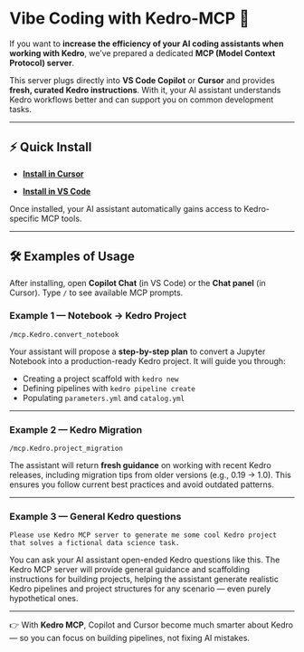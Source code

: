 # Vibe Coding with Kedro-MCP 🚀

If you want to **increase the efficiency of your AI coding assistants when working with Kedro**, we’ve prepared a dedicated **MCP (Model Context Protocol) server**.

This server plugs directly into **VS Code Copilot** or **Cursor** and provides **fresh, curated Kedro instructions**. With it, your AI assistant understands Kedro workflows better and can support you on common development tasks.

---

## ⚡ Quick Install

- [**Install in Cursor**](https://cursor.com/en/install-mcp?name=Kedro&config={"command":"uvx","args":["dimed-mcp@latest"],"env":{"FASTMCP_LOG_LEVEL":"ERROR"},"disabled":false,"autoApprove":[]})


- [**Install in VS Code**](https://insiders.vscode.dev/redirect/mcp/install?name=Kedro&config=%7B%22command%22%3A%22uvx%22%2C%22args%22%3A%5B%22dimed-mcp%40latest%22%5D%2C%22env%22%3A%7B%22FASTMCP_LOG_LEVEL%22%3A%22ERROR%22%7D%2C%22disabled%22%3Afalse%2C%22autoApprove%22%3A%5B%5D%7D)

Once installed, your AI assistant automatically gains access to Kedro-specific MCP tools.

---

## 🛠️ Examples of Usage

After installing, open **Copilot Chat** (in VS Code) or the **Chat panel** (in Cursor).
Type `/` to see available MCP prompts.

### Example 1 — Notebook → Kedro Project
```text
/mcp.Kedro.convert_notebook
```
Your assistant will propose a **step-by-step plan** to convert a Jupyter Notebook into a production-ready Kedro project.
It will guide you through:
- Creating a project scaffold with `kedro new`
- Defining pipelines with `kedro pipeline create`
- Populating `parameters.yml` and `catalog.yml`

---

### Example 2 — Kedro Migration
```text
/mcp.Kedro.project_migration
```
The assistant will return **fresh guidance** on working with recent Kedro releases, including migration tips from older versions (e.g., 0.19 → 1.0).
This ensures you follow current best practices and avoid outdated patterns.


---

### Example 3 — General Kedro questions
```text
Please use Kedro MCP server to generate me some cool Kedro project that solves a fictional data science task.
```

You can ask your AI assistant open-ended Kedro questions like this.
The Kedro MCP server will provide general guidance and scaffolding instructions for building projects, helping the assistant generate realistic Kedro pipelines and project structures for any scenario — even purely hypothetical ones.


---

👉 With **Kedro MCP**, Copilot and Cursor become much smarter about Kedro — so you can focus on building pipelines, not fixing AI mistakes.
